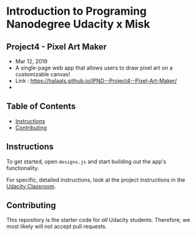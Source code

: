 # Introduction to Programing Nanodegree Udacity x Misk

## Project4 -  Pixel Art Maker
- Mar 12, 2019
- A single-page web app that allows users to draw pixel art on a customizable canvas! 
- Link : https://halaals.github.io/IPND--Project4--Pixel-Art-Maker/
- 
## Table of Contents

* [Instructions](#instructions)
* [Contributing](#contributing)

## Instructions

To get started, open `designs.js` and start building out the app's functionality.

For specific, detailed instructions, look at the project instructions in the [Udacity Classroom](https://classroom.udacity.com/me).

## Contributing

This repository is the starter code for _all_ Udacity students. Therefore, we most likely will not accept pull requests.
